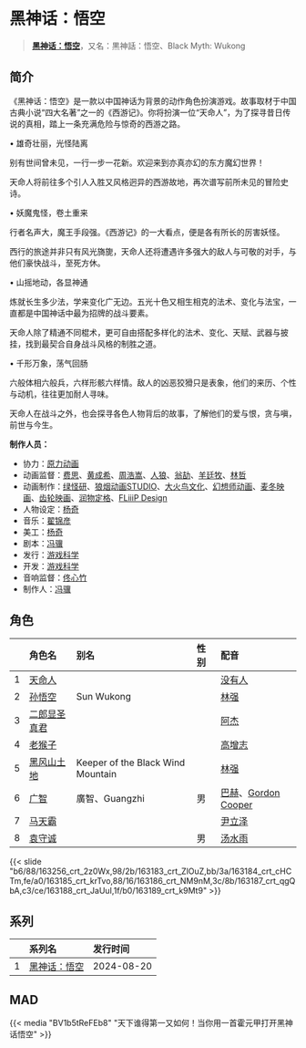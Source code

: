# 黑神话：悟空


> <u>**[黑神话：悟空](https://bgm.tv/subject/313495)**</u>，又名：黒神話：悟空、Black Myth: Wukong

## 简介

《黑神话：悟空》是一款以中国神话为背景的动作角色扮演游戏。故事取材于中国古典小说“四大名著”之一的《西游记》。你将扮演一位“天命人”，为了探寻昔日传说的真相，踏上一条充满危险与惊奇的西游之路。



• 雄奇壮丽，光怪陆离

别有世间曾未见，一行一步一花新。欢迎来到亦真亦幻的东方魔幻世界！

天命人将前往多个引人入胜又风格迥异的西游故地，再次谱写前所未见的冒险史诗。



• 妖魔鬼怪，卷土重来

行者名声大，魔王手段强。《西游记》的一大看点，便是各有所长的厉害妖怪。

西行的旅途并非只有风光旖旎，天命人还将遭遇许多强大的敌人与可敬的对手，与他们豪快战斗，至死方休。



• 山摇地动，各显神通

炼就长生多少法，学来变化广无边。五光十色又相生相克的法术、变化与法宝，一直都是中国神话中最为招牌的战斗要素。

天命人除了精通不同棍术，更可自由搭配多样化的法术、变化、天赋、武器与披挂，找到最契合自身战斗风格的制胜之道。



• 千形万象，荡气回肠

六般体相六般兵，六样形骸六样情。敌人的凶恶狡猾只是表象，他们的来历、个性与动机，往往更加耐人寻味。

天命人在战斗之外，也会探寻各色人物背后的故事，了解他们的爱与恨，贪与嗔，前世与今生。

**制作人员：**
- 协力：[原力动画](https://bgm.tv/person/37952)
- 动画监督：[费思](https://bgm.tv/person/54478)、[黄成希](https://bgm.tv/person/28355)、[周浩嵩](https://bgm.tv/person/38816)、[人狼](https://bgm.tv/person/29615)、[翁劼](https://bgm.tv/person/63965)、[羊廷牧](https://bgm.tv/person/28321)、[林哲](https://bgm.tv/person/68389)
- 动画制作：[绿怪研](https://bgm.tv/person/36935)、[狼烟动画STUDIO](https://bgm.tv/person/6783)、[大火鸟文化](https://bgm.tv/person/32429)、[幻想师动画](https://bgm.tv/person/44586)、[麦冬映画](https://bgm.tv/person/49848)、[齿轮映画](https://bgm.tv/person/31158)、[润物定格](https://bgm.tv/person/37958)、[FLiiiP Design](https://bgm.tv/person/61412)
- 人物设定：[杨奇](https://bgm.tv/person/61796)
- 音乐：[翟锦彦](https://bgm.tv/person/67685)
- 美工：[杨奇](https://bgm.tv/person/61796)
- 剧本：[冯骥](https://bgm.tv/person/61797)
- 发行：[游戏科学](https://bgm.tv/person/39229)
- 开发：[游戏科学](https://bgm.tv/person/39229)
- 音响监督：[佟心竹](https://bgm.tv/person/28621)
- 制作人：[冯骥](https://bgm.tv/person/61797)

## 角色

|     |   角色名   |   别名  | 性别 |  配音  |
|:--- |:------  |:----      |:---  |:--   |
| 1 | [天命人](https://bgm.tv/character/163256) |  |  | [没有人](https://bgm.tv/person/16194) |
| 2 | [孙悟空](https://bgm.tv/character/163183) | Sun Wukong |  | [林强](https://bgm.tv/person/40269) |
| 3 | [二郎显圣真君](https://bgm.tv/character/163184) |  |  | [阿杰](https://bgm.tv/person/7211) |
| 4 | [老猴子](https://bgm.tv/character/163185) |  |  | [高增志](https://bgm.tv/person/49426) |
| 5 | [黑风山土地](https://bgm.tv/character/163186) | Keeper of the Black Wind Mountain |  | [林强](https://bgm.tv/person/40269) |
| 6 | [广智](https://bgm.tv/character/163187) | 廣智、Guangzhi | 男 | [巴赫](https://bgm.tv/person/61945)、[Gordon Cooper](https://bgm.tv/person/67766) |
| 7 | [马天霸](https://bgm.tv/character/163188) |  |  | [尹立泽](https://bgm.tv/person/67534) |
| 8 | [袁守诚](https://bgm.tv/character/163189) |  | 男 | [汤水雨](https://bgm.tv/person/50692) |

{{< slide "b6/88/163256_crt_2z0Wx,98/2b/163183_crt_ZlOuZ,bb/3a/163184_crt_cHCTm,fe/a0/163185_crt_krTvo,88/16/163186_crt_NM9nM,3c/8b/163187_crt_qgQbA,c3/ce/163188_crt_JaUuI,1f/b0/163189_crt_k9Mt9" >}}

## 系列

|     |   系列名   |   发行时间  |
|:---   |:------  |:----      |
| 1 | [黑神话：悟空](https://bgm.tv/subject/313495) | 2024-08-20 |



## MAD

{{< media "BV1b5tReFEb8"
"天下谁得第一又如何！当你用一首霍元甲打开黑神话悟空" >}}

